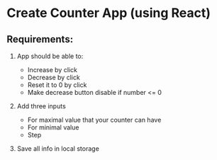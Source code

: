 # Create Counter App (using React)

## Requirements:

1. App should be able to:
    * Increase by click
    * Decrease by click
    * Reset it to 0 by click
    * Make decrease button disable if number <= 0

2. Add three inputs
    * For maximal value that your counter can have
    * For minimal value
    * Step

3. Save all info in local storage